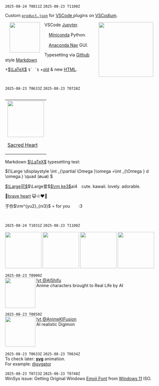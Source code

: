 `2025-08-24 T0811Z` `2025-08-23 T1100Z`   

Custom [`product.json`](https://github.com/OliverKeefe/vscode-extensions-in-vscodium?tab=readme-ov-file#howto-vscode-marketplace) for [VSCode ](https://marketplace.visualstudio.com/VSCode) plugins on [VSCodium](https://vscodium.com/).

[<img src=https://i.4pcdn.org/pol/1756038322592773s.jpg hspace=15 height=180 align=right>](https://4plebs.org/pol/thread/513861368 "Is travel good for you?")

[<img height=100 align=left hspace=15 src=https://i.ytimg.com/vi/suAkMeWJ1yE/hqdefault.jpg>](https://www.youtube.com/watch?v=suAkMeWJ1yE&list=UULPs5Y5_7XK8HLDX0SLNwkd3w "Getting started with Jupyter notebooks in VSCode")


VSCode [Jupyter](https://marketplace.visualstudio.com/items?itemName=ms-toolsai.jupyter).  

　[Miniconda](https://www.anaconda.com/docs/getting-started/miniconda/main) Python.  

　[Anaconda Nav](https://www.anaconda.com/docs/tools/anaconda-navigator/install) GUI.

Typesetting via [Github](https://gist.github.com/jonschlinkert/5854601) style [Markdown](https://daringfireball.net/projects/markdown/syntax)

+[$`\LaTeX`$&NoBreak;](https://katex.org/docs/supported.html) ``$` `$`` +[old](https://developer.mozilla.org/en-US/docs/Web/HTML/Reference/Elements) & new [HTML](https://www.w3.org/TR/2014/REC-html5-20141028/obsolete.html).

<br clear=0>

`2025-08-23 T0633Z` `2025-08-23 T0728Z`   

<table align=left><td>

<img width=120 src=https://upload.wikimedia.org/wikipedia/commons/thumb/4/4f/SacredHeartBatoni.jpg/500px-SacredHeartBatoni.jpg>   

[Sacred Heart](https://en.wikipedia.org/wiki/Sacred_Heart_of_Jesus_(Batoni))

</td></table>


Markdown [$`\LaTeX`$&NoBreak;](https://katex.org/docs/supported.html) typesetting test:

$`{\Large \displaystyle \int _{\partial \Omega }\omega =\int _{\Omega } d \omega.} \quad (øωø) `$

<!--$$\tag*{ (øωø) :3} \begin{equation} {\Large \displaystyle \int _{\partial \Omega }\omega =\int _{\Omega } d \omega \,.} \end{equation}$$-->


[$`\Large可`$&NoBreak;]()$`\Large爱`$[$`\rm ke3`$&NoBreak;]()ai4　cute. kawaii. lovely. adorable.  

🎵[brave heart](https://www.youtube.com/watch_videos?video_ids=JawoCT3nDQ0,ksI6j4TWRu4,4aJYDRSw9YY,b0pbZ7ZS1-U,xeedIX8yQ6A,7lGCCiqLtnY,8Av0NPvYdAs,rS4SX0X9GD0,3E2d20SAD4Y,BPY03wVDkqg,muSMB7-HbnA&,31HlX_pV6Ek,w2BRM44B8tE,Yk2q-MTlKDc,52BFZfTsLto,40ifTcprbpc,RDkbp9J2adWYc,wDLyMl3zUdg) 😺♌❤️‍🔥

于你$`\rm^{yu2}_{ni3}`$ = for you　　:3

<br clear=all>


`2025-08-24 T1031Z` `2025-08-23 T1100Z` 

[<img height=120 src="https://external-preview.redd.it/one-rock-at-a-time-v0-enUybTAweWl4eWtmMRSIXRQ_2QFwKRBPWbFjJY1LZmhbJ9hIdZOKhEC00-Mi.png?format=pjpg&auto=webp&s=52d6c5b8dceb9bd166eaa53d4b54cbff71073e20">](https://redlib.catsarch.com/r/oddlysatisfying/comments/1myvfw6/one_rock_at_a_time/)
[<img height=120 src=https://rl.bloat.cat/img/vfivkz8s69df1.jpeg>](https://redlib.catsarch.com/r/femboymemes/comments/1mi2yop/3/)
[<img height=120 src=https://rl.bloat.cat/img/a3v4xz1wcd8b1.jpg>](https://redlib.catsarch.com/r/femboymemes/comments/14ji7t6/he_motivates_me_working_out_again_c/)
[<img height=120 src=https://i.4pcdn.org/pol/1754412145175238.jpg>](https://www.librarything.com/topic/371054)

`2025-08-23 T0900Z`   
<img src=https://i.ytimg.com/vi/7snVVx5RmM8/hqdefault.jpg height=100 align=left> [!yt @AIShifu](https://www.youtube.com/watch?v=7snVVx5RmM8&list=UUiC5f73gnG-kWuI9WR-YGUw&index=1)  
 Anime characters brought to Real Life by AI
<br clear=all>

`2025-08-23 T0850Z`  
<img src=https://i.ytimg.com/vi/uXciYRNYwKI/hqdefault.jpg height=100 align=left> [!yt @AnimeKIFusion](https://www.youtube.com/watch?v=uXciYRNYwKI&list=UULFkGmrLRbXTDMnDKttMhG9mg&index=1)   
AI realistic Digimon
<br clear=all>

`2025-08-23 T0633Z` `2025-08-23 T0634Z`    
To check later: **[svg](https://duckduckgo.com/?q=animated+svg&ia=web)** animation.   
For example: [@svgator](https://www.svgator.com/blog/cool-svg-animation-examples-to-inspire/#simple-svg-animation-examples)


`2025-08-23 T0723Z` `2025-08-23 T0740Z`    
WinSys issue: Getting Original Windows [Emoji Font](https://github.com/jjjuk/emoji-win?tab=readme-ov-file#-getting-original-windows-emoji-font-optional) from [Windows 11](https://www.microsoft.com/en-us/software-download/windows11) ISO.
<!--[Restore Default Fonts](https://woshub.com/how-to-restore-default-fonts-in-windows-8-1/
)-->

